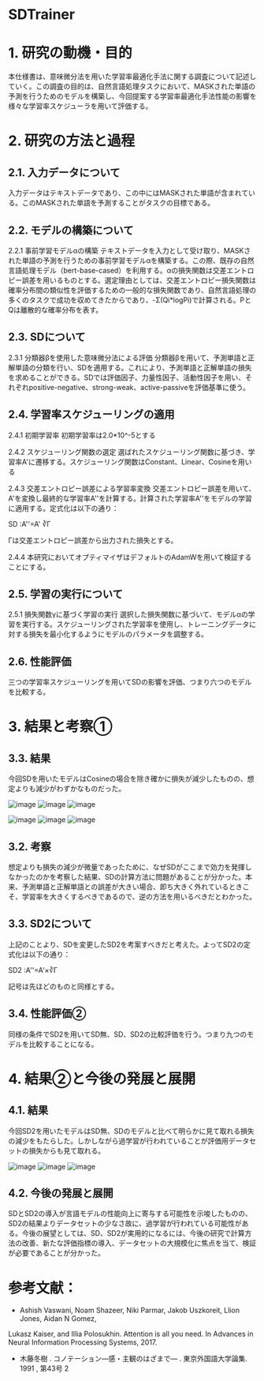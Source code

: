# SDTrainer


# 1\. 研究の動機・目的
本仕様書は、意味微分法を用いた学習率最適化手法に関する調査について記述していく。この調査の目的は、自然言語処理タスクにおいて、MASKされた単語の予測を行うためのモデルを構築し、今回提案する学習率最適化手法性能の影響を様々な学習率スケジューラを用いて評価する。
# 2\. 研究の方法と過程
## 2\.1. 入力データについて
入力データはテキストデータであり、この中にはMASKされた単語が含まれている。このMASKされた単語を予測することがタスクの目標である。
## 2\.2. モデルの構築について
2\.2.1 事前学習モデルαの構築 テキストデータを入力として受け取り、MASKされた単語の予測を行うための事前学習モデルαを構築する。この際、既存の自然言語処理モデル（bert-base-cased）を利用する。αの損失関数は交差エントロピー誤差を用いるものとする。選定理由としては、交差エントロピー損失関数は確率分布間の類似性を評価するための一般的な損失関数であり、自然言語処理の多くのタスクで成功を収めてきたからであり、-Σ(Qi\*logPi)で計算される。PとQは離散的な確率分布を表す。
## 2\.3. SDについて
2\.3.1 分類器βを使用した意味微分法による評価 分類器βを用いて、予測単語と正解単語の分類を行い、SDを適用する。これにより、予測単語と正解単語の損失を求めることができる。SDでは評価因子、力量性因子、活動性因子を用い、それぞれpositive-negative、strong-weak、active-passiveを評価基準に使う。
## 2\.4. 学習率スケジューリングの適用
2\.4.1 初期学習率 初期学習率は2.0\*10^-5とする

2\.4.2 スケジューリング関数の選定 選ばれたスケジューリング関数に基づき、学習率A'に遷移する。スケジューリング関数はConstant、Linear、Cosineを用いる

2\.4.3 交差エントロピー誤差による学習率変換 交差エントロピー誤差を用いて、A'を変換し最終的な学習率A''を計算する。計算された学習率A''をモデルの学習に適用する。定式化は以下の通り：

SD :A''=A' ∛Γ  

Γは交差エントロピー誤差から出力された損失とする。

2\.4.4 本研究においてオプティマイザはデフォルトのAdamWを用いて検証することにする。
## 2\.5. 学習の実行について
2\.5.1 損失関数γに基づく学習の実行 選択した損失関数に基づいて、モデルαの学習を実行する。スケジューリングされた学習率を使用し、トレーニングデータに対する損失を最小化するようにモデルのパラメータを調整する。
## 2\.6. 性能評価
三つの学習率スケジューリングを用いてSDの影響を評価、つまり六つのモデルを比較する。
# 3\. 結果と考察①
## 3\.3. 結果
今回SDを用いたモデルはCosineの場合を除き確かに損失が減少したものの、想定よりも減少がわずかなものだった。

![image](https://github.com/pondsnails/SDTrainer/assets/46395085/2fc02d05-2daf-4562-8764-1fcc1a6c4bfb)
![image](https://github.com/pondsnails/SDTrainer/assets/46395085/bd793d33-9a9e-4cb6-8537-136a8278b62c)
![image](https://github.com/pondsnails/SDTrainer/assets/46395085/256fed7e-5083-4171-a195-8f1fb2c2d82b)

![image](https://github.com/pondsnails/SDTrainer/assets/46395085/b965c537-ed32-4fa4-9e58-db5829157a65)
![image](https://github.com/pondsnails/SDTrainer/assets/46395085/3ca7d4e9-fb8e-4be2-8656-d9724d2b7458)
![image](https://github.com/pondsnails/SDTrainer/assets/46395085/b58a95c9-89bf-4b02-b12f-e8f93e5838a5)



## 3\.2. 考察 
想定よりも損失の減少が微量であったために、なぜSDがここまで効力を発揮しなかったのかを考察した結果、SDの計算方法に問題があることが分かった。本来、予測単語と正解単語との誤差が大きい場合、即ち大きく外れているときこそ、学習率を大きくするべきであるので、逆の方法を用いるべきだとわかった。
## 3\.3. SD2について
上記のことより、SDを変更したSD2を考案すべきだと考えた。よってSD2の定式化は以下の通り：

SD2 :A''=A'×∛Γ

記号は先ほどのものと同様とする。
## 3\.4. 性能評価②
同様の条件でSD2を用いてSD無、SD、SD2の比較評価を行う。つまり九つのモデルを比較することになる。
# 4\. 結果②と今後の発展と展開
## 4\.1. 結果
今回SD2を用いたモデルはSD無、SDのモデルと比べて明らかに見て取れる損失の減少をもたらした。しかしながら過学習が行われていることが評価用データセットの損失からも見て取れる。

![image](https://github.com/pondsnails/SDTrainer/assets/46395085/a0bc2258-b255-4648-9c86-de2d4e695059)
![image](https://github.com/pondsnails/SDTrainer/assets/46395085/f86745a5-9749-4138-9406-3994a2a2aedf)
![image](https://github.com/pondsnails/SDTrainer/assets/46395085/90decf78-ff38-4677-853a-9cdcb3ccacea)


## 4\.2. 今後の発展と展開
SDとSD2の導入が言語モデルの性能向上に寄与する可能性を示唆したものの、SD2の結果よりデータセットの少なさ故に、過学習が行われている可能性がある。今後の展望としては、SD、SD2が実用的になるには、今後の研究で計算方法の改善、新たな評価指標の導入、データセットの大規模化に焦点を当て、検証が必要であることが分かった。

# 参考文献：
- Ashish Vaswani, Noam Shazeer, Niki Parmar, Jakob Uszkoreit, Llion Jones, Aidan N Gomez,

Lukasz Kaiser, and Illia Polosukhin. Attention is all you need. In Advances in Neural Information Processing Systems, 2017.

- 木藤冬樹 . コノテーション―感・主観のはざまで― . 東京外国語大学論集. 1991 , 第43号
2


